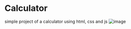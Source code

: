 # Calculator
 simple project of a calculator using html, css and js
![image](https://github.com/alexlana0/Portifolio/assets/153302300/3e2b075d-aa2f-4c2b-8d0e-e12aef74d5b3)
